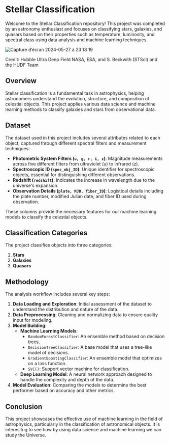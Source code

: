 # Stellar Classification
Welcome to the Stellar Classification repository! This project was completed by an astronomy enthusiast and focuses on classifying stars, galaxies, and quasars based on their properties such as temperature, luminosity, and spectral class using data analysis and machine learning techniques.

<img alt="Capture d’écran 2024-05-27 à 23 18 19" src="https://github.com/dianasolangel/Stellar-Classification/assets/87640597/ce8de78d-2ddc-4d37-a301-566bf47a4de8">

Credit: Hubble Ultra Deep Field NASA, ESA, and S. Beckwith (STScI) and the HUDF Team


## Overview

Stellar classification is a fundamental task in astrophysics, helping astronomers understand the evolution, structure, and composition of celestial objects. This project applies various data science and machine learning methods to classify galaxies and stars from observational data.

## Dataset

The dataset used in this project includes several attributes related to each object, captured through different spectral filters and measurement techniques:

- **Photometric System Filters (`u, g, r, i, z`)**: Magnitude measurements across five different filters from ultraviolet (u) to infrared (z).
- **Spectroscopic ID (`spec_obj_ID`)**: Unique identifier for spectroscopic objects, essential for distinguishing different observations.
- **Redshift (`redshift`)**: Indicates the increase in wavelength due to the universe's expansion.
- **Observation Details (`plate, MJD, fiber_ID`)**: Logistical details including the plate number, modified Julian date, and fiber ID used during observation.

These columns provide the necessary features for our machine learning models to classify the celestial objects.

## Classification Categories

The project classifies objects into three categories:
1. **Stars**
2. **Galaxies**
3. **Quasars**

## Methodology

The analysis workflow includes several key steps:

1. **Data Loading and Exploration**: Initial assessment of the dataset to understand the distribution and nature of the data.
2. **Data Preprocessing**: Cleaning and normalizing data to ensure quality input for modeling.
3. **Model Building**:
   - **Machine Learning Models**:
     - `RandomForestClassifier`: An ensemble method based on decision trees.
     - `DecisionTreeClassifier`: A base model that uses a tree-like model of decisions.
     - `GradientBoostingClassifier`: An ensemble model that optimizes on a loss function.
     - `SVC()`: Support vector machine for classification.
   - **Deep Learning Model**: A neural network approach designed to handle the complexity and depth of the data.
4. **Model Evaluation**: Comparing the models to determine the best performer based on accuracy and other metrics.

## Conclusion

This project showcases the effective use of machine learning in the field of astrophysics, particularly in the classification of astronomical objects. It is interesitng to see how by using data science and machine learning we can study the Universe. 

